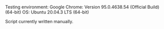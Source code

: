 Testing environment:
Google Chrome: Version 95.0.4638.54 (Official Build) (64-bit)
OS: Ubuntu 20.04.3 LTS (64-bit)

Script currently written manually.